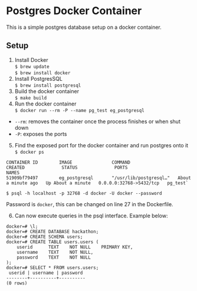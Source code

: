 # Postgres Docker Container

This is a simple postgres database setup on a docker container.

## Setup
1. Install Docker<br>
`$ brew update`<br>
`$ brew install docker`
2. Install PostgresSQL<br>
`$ brew install postgresql`
3. Build the docker container<br>
`$ make build`
4. Run the docker container<br>
`$ docker run --rm -P --name pg_test eg_postgresql`
- `--rm`: removes the container once the process finishes or when shut down
- `-P`: exposes the ports
5. Find the exposed port for the docker container and run postgres onto it<br>
`$ docker ps`<br>

<pre><code>CONTAINER ID        IMAGE               COMMAND                  CREATED              STATUS              PORTS                     NAMES
51909bf79497        eg_postgresql       "/usr/lib/postgresql…"   About a minute ago   Up About a minute   0.0.0.0:32768->5432/tcp   pg_test`
</code></pre>

`$ psql -h localhost -p 32768 -d docker -U docker --password` 

Password is `docker`, this can be changed on line 27 in the Dockerfile.

6. Can now execute queries in the psql interface. Example below:
<pre><code>docker=# \l;
docker=# CREATE DATABASE hackathon;
docker=# CREATE SCHEMA users;
docker=# CREATE TABLE users.users (
    userid      TEXT    NOT NULL    PRIMARY KEY,
    username    TEXT    NOT NULL,
    password    TEXT    NOT NULL
);
docker=# SELECT * FROM users.users;
 userid | username | password
--------+----------+----------
(0 rows)
</code></pre>